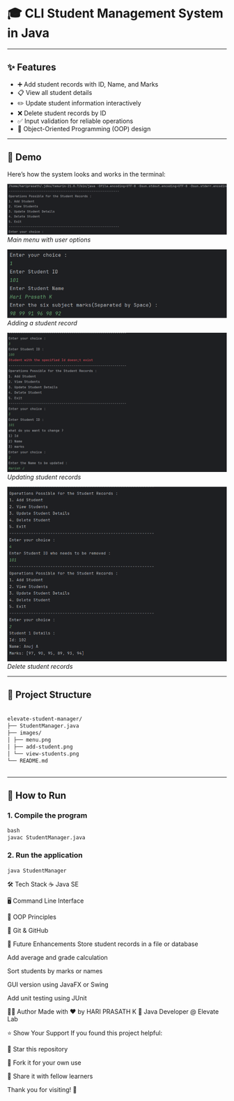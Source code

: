 # 🎓 CLI Student Management System in Java

---

## ✨ Features

- ➕ Add student records with ID, Name, and Marks
- 📋 View all student details
- ✏️ Update student information interactively
- ❌ Delete student records by ID
- ✅ Input validation for reliable operations
- 🧠 Object-Oriented Programming (OOP) design

---

## 📸 Demo

Here’s how the system looks and works in the terminal:

![Menu](images/screenshot1.png)
*Main menu with user options*

![Add Student](images/screenshot2.png)
*Adding a student record*

![Update Students](images/screenshot3.png)
*Updating student records*

![Delete Students](images/screenshot4.png)
*Delete student records*

---

## 📁 Project Structure

```aiignore

elevate-student-manager/
├── StudentManager.java
├── images/
│ ├── menu.png
│ ├── add-student.png
│ └── view-students.png
└── README.md


```


---

## 🚀 How to Run

### 1. Compile the program
```
bash
javac StudentManager.java

```

### 2. Run the application
```
java StudentManager
```

🛠 Tech Stack
☕ Java SE

🖥️ Command Line Interface

🌱 OOP Principles

🔧 Git & GitHub

🔮 Future Enhancements
Store student records in a file or database

Add average and grade calculation

Sort students by marks or names

GUI version using JavaFX or Swing

Add unit testing using JUnit

🙋‍♂️ Author
Made with ❤️ by HARI PRASATH K
🚀 Java Developer @ Elevate Lab

⭐️ Show Your Support
If you found this project helpful:

🌟 Star this repository

🍴 Fork it for your own use

📣 Share it with fellow learners

Thank you for visiting! 🙌